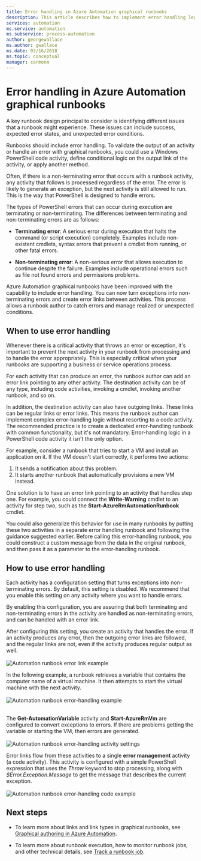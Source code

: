 ```yaml
---
title: Error handling in Azure Automation graphical runbooks
description: This article describes how to implement error handling logic in Azure Automation graphical runbooks.
services: automation
ms.service: automation
ms.subservice: process-automation
author: georgewallace
ms.author: gwallace
ms.date: 03/16/2018
ms.topic: conceptual
manager: carmonm
---
```


# Error handling in Azure Automation graphical runbooks

A key runbook design principal to consider is identifying different issues that a runbook might experience. These issues can include success, expected error states, and unexpected error conditions.

Runbooks should include error handling. To validate the output of an activity or handle an error with graphical runbooks, you could use a Windows PowerShell code activity, define conditional logic on the output link of the activity, or apply another method.          

Often, if there is a non-terminating error that occurs with a runbook activity, any activity that follows is processed regardless of the error. The error is likely to generate an exception, but the next activity is still allowed to run. This is the way that PowerShell is designed to handle errors.    

The types of PowerShell errors that can occur during execution are terminating or non-terminating. The differences between terminating and non-terminating errors are as follows:

* **Terminating error**: A serious error during execution that halts the command (or script execution) completely. Examples include non-existent cmdlets, syntax errors that prevent a cmdlet from running, or other fatal errors.

* **Non-terminating error**: A non-serious error that allows execution to continue despite the failure. Examples include operational errors such as file not found errors and permissions problems.

Azure Automation graphical runbooks have been improved with the capability to include error handling. You can now turn exceptions into non-terminating errors and create error links between activities. This process allows a runbook author to catch errors and manage realized or unexpected conditions.  

## When to use error handling

Whenever there is a critical activity that throws an error or exception, it's important to prevent the next activity in your runbook from processing and to handle the error appropriately. This is especially critical when your runbooks are supporting a business or service operations process.

For each activity that can produce an error, the runbook author can add an error link pointing to any other activity. The destination activity can be of any type, including code activities, invoking a cmdlet, invoking another runbook, and so on.

In addition, the destination activity can also have outgoing links. These links can be regular links or error links. This means the runbook author can implement complex error-handling logic without resorting to a code activity. The recommended practice is to create a dedicated error-handling runbook with common functionality, but it's not mandatory. Error-handling logic in a PowerShell code activity it isn't the only option.  

For example, consider a runbook that tries to start a VM and install an application on it. If the VM doesn't start correctly, it performs two actions:

1. It sends a notification about this problem.
2. It starts another runbook that automatically provisions a new VM instead.

One solution is to have an error link pointing to an activity that handles step one. For example, you could connect the **Write-Warning** cmdlet to an activity for step two, such as the **Start-AzureRmAutomationRunbook** cmdlet.

You could also generalize this behavior for use in many runbooks by putting these two activities in a separate error handling runbook and following the guidance suggested earlier. Before calling this error-handling runbook, you could construct a custom message from the data in the original runbook, and then pass it as a parameter to the error-handling runbook.

## How to use error handling

Each activity has a configuration setting that turns exceptions into non-terminating errors. By default, this setting is disabled. We recommend that you enable this setting on any activity where you want to handle errors.  

By enabling this configuration, you are assuring that both terminating and non-terminating errors in the activity are handled as non-terminating errors, and can be handled with an error link.  

After configuring this setting, you create an activity that handles the error. If an activity produces any error, then the outgoing error links are followed, and the regular links are not, even if the activity produces regular output as well.<br><br> ![Automation runbook error link example](media/automation-runbook-graphical-error-handling/error-link-example.png)

In the following example, a runbook retrieves a variable that contains the computer name of a virtual machine. It then attempts to start the virtual machine with the next activity.<br><br> ![Automation runbook error-handling example](media/automation-runbook-graphical-error-handling/runbook-example-error-handling.png)<br><br>      

The **Get-AutomationVariable** activity and **Start-AzureRmVm** are configured to convert exceptions to errors. If there are problems getting the variable or starting the VM, then errors are generated.<br><br> ![Automation runbook error-handling activity settings](media/automation-runbook-graphical-error-handling/activity-blade-convertexception-option.png)

Error links flow from these activities to a single **error management** activity (a code activity). This activity is configured with a simple PowerShell expression that uses the *Throw* keyword to stop processing, along with *$Error.Exception.Message* to get the message that describes the current exception.<br><br> ![Automation runbook error-handling code example](media/automation-runbook-graphical-error-handling/runbook-example-error-handling-code.png)


## Next steps

* To learn more about links and link types in graphical runbooks, see [Graphical authoring in Azure Automation](automation-graphical-authoring-intro.md#links-and-workflow).

* To learn more about runbook execution, how to monitor runbook jobs, and other technical details, see [Track a runbook job](automation-runbook-execution.md).

